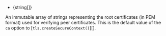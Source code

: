 <!-- YAML
added: v12.3.0
-->

* {string[]}

An immutable array of strings representing the root certificates (in PEM format)
used for verifying peer certificates. This is the default value of the `ca`
option to [`tls.createSecureContext()`][].

